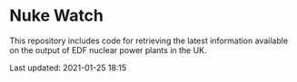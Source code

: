 # Nuke Watch

This repository includes code for retrieving the latest information available on the output of EDF nuclear power plants in the UK.

Last updated: 2021-01-25 18:15